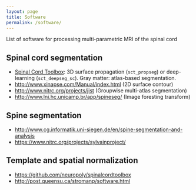 ```yaml
---
layout: page
title: Software
permalink: /software/
---
```


List of software for processing multi-parametric MRI of the spinal cord

## Spinal cord segmentation
- [Spinal Cord Toolbox](https://github.com/neuropoly/spinalcordtoolbox): 3D surface propagation (`sct_propseg`) or deep-learning (`sct_deepseg_sc`). Gray matter: atlas-based segmentation.
- http://www.xinapse.com/Manual/index.html (2D surface contour)
- http://www.nitrc.org/projects/jist (Groupwise multi-atlas segmentation)
- http://www.lni.hc.unicamp.br/app/spineseg/ (Image foresting transform)

## Spine segmentation
- http://www.cg.informatik.uni-siegen.de/en/spine-segmentation-and-analysis
- https://www.nitrc.org/projects/sylvainproject/

## Template and spatial normalization
- https://github.com/neuropoly/spinalcordtoolbox
- http://post.queensu.ca/stromanp/software.html
